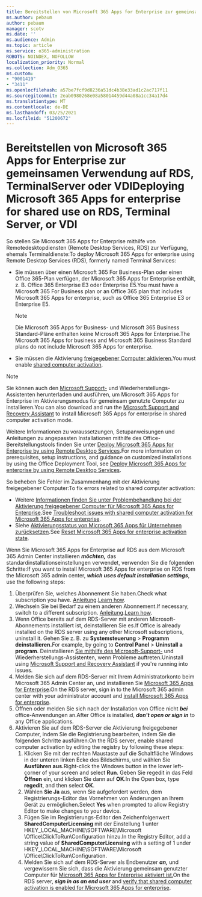 ```yaml
---
title: Bereitstellen von Microsoft 365 Apps for Enterprise zur gemeinsamen Verwendung auf RDS, TerminalServer oder VDI
ms.author: pebaum
author: pebaum
manager: scotv
ms.date: ''
ms.audience: Admin
ms.topic: article
ms.service: o365-administration
ROBOTS: NOINDEX, NOFOLLOW
localization_priority: Normal
ms.collection: Adm_O365
ms.custom:
- "9001419"
- "3411"
ms.openlocfilehash: a57be7fcf9d8236a51dc4b38e33ad1c2ac717f11
ms.sourcegitcommit: 2eab0980268e08a58014459d44a08a1cc34a17d4
ms.translationtype: MT
ms.contentlocale: de-DE
ms.lasthandoff: 03/25/2021
ms.locfileid: "51200672"
---
```

# <a name="deploying-microsoft-365-apps-for-enterprise-for-shared-use-on-rds-terminal-server-or-vdi"></a><span data-ttu-id="34746-102">Bereitstellen von Microsoft 365 Apps for Enterprise zur gemeinsamen Verwendung auf RDS, TerminalServer oder VDI</span><span class="sxs-lookup"><span data-stu-id="34746-102">Deploying Microsoft 365 Apps for enterprise for shared use on RDS, Terminal Server, or VDI</span></span>

<span data-ttu-id="34746-103">So stellen Sie Microsoft 365 Apps for Enterprise mithilfe von Remotedesktopdiensten (Remote Desktop Services, RDS) zur Verfügung, ehemals Terminaldienste:</span><span class="sxs-lookup"><span data-stu-id="34746-103">To deploy Microsoft 365 Apps for enterprise using Remote Desktop Services (RDS), formerly named Terminal Services:</span></span>

- <span data-ttu-id="34746-104">Sie müssen über einen Microsoft 365 For Business-Plan oder einen Office 365-Plan verfügen, der Microsoft 365 Apps for Enterprise enthält, z. B. Office 365 Enterprise E3 oder Enterprise E5.</span><span class="sxs-lookup"><span data-stu-id="34746-104">You must have a Microsoft 365 For Business plan or an Office 365 plan that includes Microsoft 365 Apps for enterprise, such as Office 365 Enterprise E3 or Enterprise E5.</span></span>
   > [!NOTE]
   > <span data-ttu-id="34746-105">Die Microsoft 365 Apps for Business- und Microsoft 365 Business Standard-Pläne enthalten keine Microsoft 365 Apps for Enterprise.</span><span class="sxs-lookup"><span data-stu-id="34746-105">The Microsoft 365 Apps for business and Microsoft 365 Business Standard plans do not include Microsoft 365 Apps for enterprise.</span></span>
- <span data-ttu-id="34746-106">Sie müssen die Aktivierung [freigegebener Computer aktivieren.](https://docs.microsoft.com/DeployOffice/overview-shared-computer-activation)</span><span class="sxs-lookup"><span data-stu-id="34746-106">You must enable [shared computer activation](https://docs.microsoft.com/DeployOffice/overview-shared-computer-activation).</span></span>

> [!NOTE]
> <span data-ttu-id="34746-107">Sie können auch den [Microsoft Support-](https://aka.ms/SaRA_OfficeSCA_M365Portal) und Wiederherstellungs-Assistenten herunterladen und ausführen, um Microsoft 365 Apps for Enterprise im Aktivierungsmodus für gemeinsam genutzte Computer zu installieren.</span><span class="sxs-lookup"><span data-stu-id="34746-107">You can also download and run the [Microsoft Support and Recovery Assistant](https://aka.ms/SaRA_OfficeSCA_M365Portal) to install Microsoft 365 Apps for enterprise in shared computer activation mode.</span></span>

<span data-ttu-id="34746-108">Weitere Informationen zu voraussetzungen, Setupanweisungen und Anleitungen zu angepassten Installationen mithilfe des Office-Bereitstellungstools finden Sie unter [Deploy Microsoft 365 Apps for Enterprise by using Remote Desktop Services](https://docs.microsoft.com/DeployOffice/deploy-microsoft-365-apps-remote-desktop-services).</span><span class="sxs-lookup"><span data-stu-id="34746-108">For more information on prerequisites, setup instructions, and guidance on customized installations by using the Office Deployment Tool, see [Deploy Microsoft 365 Apps for enterprise by using Remote Desktop Services](https://docs.microsoft.com/DeployOffice/deploy-microsoft-365-apps-remote-desktop-services).</span></span>

<span data-ttu-id="34746-109">So beheben Sie Fehler im Zusammenhang mit der Aktivierung freigegebener Computer:</span><span class="sxs-lookup"><span data-stu-id="34746-109">To fix errors related to shared computer activation:</span></span>

- <span data-ttu-id="34746-110">Weitere [Informationen finden Sie unter Problembehandlung bei der Aktivierung freigegebener Computer für Microsoft 365 Apps for Enterprise](https://docs.microsoft.com/DeployOffice/troubleshoot-shared-computer-activation).</span><span class="sxs-lookup"><span data-stu-id="34746-110">See [Troubleshoot issues with shared computer activation for Microsoft 365 Apps for enterprise](https://docs.microsoft.com/DeployOffice/troubleshoot-shared-computer-activation).</span></span>
- <span data-ttu-id="34746-111">Siehe [Aktivierungsstatus von Microsoft 365 Apps für Unternehmen zurücksetzen](https://go.microsoft.com/fwlink/?linkid=2109218).</span><span class="sxs-lookup"><span data-stu-id="34746-111">See [Reset Microsoft 365 Apps for enterprise activation state](https://go.microsoft.com/fwlink/?linkid=2109218).</span></span>

<span data-ttu-id="34746-112">Wenn Sie Microsoft 365 Apps for Enterprise auf RDS aus dem Microsoft 365 Admin Center installieren ***möchten,*** das standardinstallationseinstellungen verwendet, verwenden Sie die folgenden Schritte:</span><span class="sxs-lookup"><span data-stu-id="34746-112">If you want to install Microsoft 365 Apps for enterprise on RDS from the Microsoft 365 admin center, ***which uses default installation settings***, use the following steps:</span></span>

1. <span data-ttu-id="34746-113">Überprüfen Sie, welches Abonnement Sie haben.</span><span class="sxs-lookup"><span data-stu-id="34746-113">Check what subscription you have.</span></span> <span data-ttu-id="34746-114">[Anleitung](https://docs.microsoft.com/microsoft-365/admin/admin-overview/what-subscription-do-i-have).</span><span class="sxs-lookup"><span data-stu-id="34746-114">[Learn how](https://docs.microsoft.com/microsoft-365/admin/admin-overview/what-subscription-do-i-have).</span></span>
2. <span data-ttu-id="34746-115">Wechseln Sie bei Bedarf zu einem anderen Abonnement.</span><span class="sxs-lookup"><span data-stu-id="34746-115">If necessary, switch to a different subscription.</span></span> <span data-ttu-id="34746-116">[Anleitung](https://docs.microsoft.com/microsoft-365/commerce/subscriptions/switch-to-a-different-plan).</span><span class="sxs-lookup"><span data-stu-id="34746-116">[Learn how](https://docs.microsoft.com/microsoft-365/commerce/subscriptions/switch-to-a-different-plan).</span></span>
3. <span data-ttu-id="34746-117">Wenn Office bereits auf dem RDS-Server mit anderen Microsoft-Abonnements installiert ist, deinstallieren Sie es.</span><span class="sxs-lookup"><span data-stu-id="34746-117">If Office is already installed on the RDS server using any other Microsoft subscriptions, uninstall it.</span></span> <span data-ttu-id="34746-118">Gehen Sie z. B. zu **Systemsteuerung**  >  **Programm deinstallieren.**</span><span class="sxs-lookup"><span data-stu-id="34746-118">For example, by going to **Control Panel** > **Uninstall a program**.</span></span> <span data-ttu-id="34746-119">Deinstallieren [Sie mithilfe des Microsoft-Support-](https://aka.ms/SARA-OfficeUninstall-Alchemy) und Wiederherstellungs-Assistenten, wenn Probleme auftreten.</span><span class="sxs-lookup"><span data-stu-id="34746-119">Uninstall using [Microsoft Support and Recovery Assistant](https://aka.ms/SARA-OfficeUninstall-Alchemy) if you're running into issues.</span></span>
4. <span data-ttu-id="34746-120">Melden Sie sich auf dem RDS-Server mit Ihrem Administratorkonto beim Microsoft 365 Admin Center an, und installieren Sie [Microsoft 365 Apps for Enterprise](https://portal.office.com/OLS/MySoftware.aspx).</span><span class="sxs-lookup"><span data-stu-id="34746-120">On the RDS server, sign in to the Microsoft 365 admin center with your administrator account and [install Microsoft 365 Apps for enterprise](https://portal.office.com/OLS/MySoftware.aspx).</span></span>
5. <span data-ttu-id="34746-121">Öffnen oder melden Sie sich nach der Installation von Office nicht ***bei*** office-Anwendungen an.</span><span class="sxs-lookup"><span data-stu-id="34746-121">After Office is installed, ***don't open or sign in*** to any Office applications.</span></span>
6. <span data-ttu-id="34746-122">Aktivieren Sie auf dem RDS-Server die Aktivierung freigegebener Computer, indem Sie die Registrierung bearbeiten, indem Sie die folgenden Schritte ausführen:</span><span class="sxs-lookup"><span data-stu-id="34746-122">On the RDS server, enable shared computer activation by editing the registry by following these steps:</span></span>
   1. <span data-ttu-id="34746-123">Klicken Sie mit der rechten Maustaste auf die Schaltfläche Windows in der unteren linken Ecke des Bildschirms, und wählen Sie **Ausführen aus.**</span><span class="sxs-lookup"><span data-stu-id="34746-123">Right-click the Windows button in the lower left-corner of your screen and select **Run**.</span></span> <span data-ttu-id="34746-124">Geben Sie regedit in das Feld **Öffnen** ein, und klicken Sie dann auf **OK**.</span><span class="sxs-lookup"><span data-stu-id="34746-124">In the Open box, type **regedit**, and then select **OK**.</span></span>
   2. <span data-ttu-id="34746-125">Wählen **Sie Ja** aus, wenn Sie aufgefordert werden, dem Registrierungs-Editor das Vornehmen von Änderungen an Ihrem Gerät zu ermöglichen.</span><span class="sxs-lookup"><span data-stu-id="34746-125">Select **Yes** when prompted to allow Registry Editor to make changes to your device.</span></span>
   3. <span data-ttu-id="34746-126">Fügen Sie im Registrierungs-Editor den Zeichenfolgenwert **SharedComputerLicensing** mit der Einstellung 1 unter HKEY_LOCAL_MACHINE\SOFTWARE\Microsoft \Office\ClickToRun\Configuration hinzu.</span><span class="sxs-lookup"><span data-stu-id="34746-126">In the Registry Editor, add a string value of **SharedComputerLicensing** with a setting of 1 under HKEY_LOCAL_MACHINE\SOFTWARE\Microsoft \Office\ClickToRun\Configuration.</span></span>
   4. <span data-ttu-id="34746-127">Melden Sie sich auf dem RDS-Server als Endbenutzer ***an,*** und vergewissern Sie sich, dass die Aktivierung gemeinsam genutzter Computer für [Microsoft 365 Apps for Enterprise aktiviert ist.](https://docs.microsoft.com/DeployOffice/troubleshoot-shared-computer-activation#verify-that-activation-for-microsoft-365-apps-succeeded)</span><span class="sxs-lookup"><span data-stu-id="34746-127">On the RDS server, ***sign in as an end user*** and [verify that shared computer activation is enabled for Microsoft 365 Apps for enterprise](https://docs.microsoft.com/DeployOffice/troubleshoot-shared-computer-activation#verify-that-activation-for-microsoft-365-apps-succeeded).</span></span>
